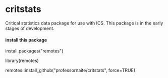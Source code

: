 # critstats
Critical statistics data package for use with ICS. This package is in the early stages of development.

#### install this package
install.packages("remotes")

library(remotes)

remotes::install_github("professornaite/critstats", force=TRUE)
